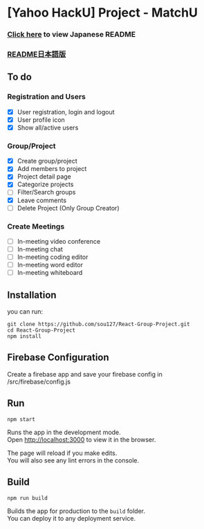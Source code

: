 # [Yahoo HackU] Project - MatchU

### [Click here](/README_JP.md "Japanese Readme") to view Japanese README
### [README日本語版](/README_JP.md "README日本語版") 

## To do

### Registration and Users
- [x] User registration, login and logout
- [x] User profile icon
- [x] Show all/active users

### Group/Project
- [x] Create group/project
- [x] Add members to project
- [x] Project detail page
- [x] Categorize projects
- [ ] Filter/Search groups
- [x] Leave comments
- [ ] Delete Project (Only Group Creator)

### Create Meetings
- [ ] In-meeting video conference
- [ ] In-meeting chat
- [ ] In-meeting coding editor
- [ ] In-meeting word editor
- [ ] In-meeting whiteboard

## Installation

you can run:

```
git clone https://github.com/sou127/React-Group-Project.git
cd React-Group-Project
npm install
```

## Firebase Configuration

Create a firebase app and save your firebase config in /src/firebase/config.js

## Run
```
npm start
```
Runs the app in the development mode.\
Open [http://localhost:3000](http://localhost:3000) to view it in the browser.

The page will reload if you make edits.\
You will also see any lint errors in the console.

## Build

```
npm run build
```

Builds the app for production to the `build` folder.\
You can deploy it to any deployment service.
